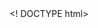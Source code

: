 <! DOCTYPE html>
<html lang="ru">
<head>
    <meta charset="UTF-8">
    <meta name="viewport"
    content="width=device-width, user-scalable=no, initial-scale=1.0, maximum-scale=1.0, minimum-scale=1.0">
    <meta http-equiv="X-UA-Compatible" content="ie=edge">
    <title>IT services</title>
    <style>
        * {
            margin: 0;
            padding: 0;
           box-sizing: border-box;
        }  
       
        body{
           font-family: 'Montserrat', sans-serif;
           font-weight: 200;
           color: var(--tg-text-color);
           background: var(--tg-theme-bg-color);
       }
    
        #main
       {
           width: 100%;
           padding: 20px;
           text-aligh: center;
       }
    
       h1 {
           margin-top: 50px;
           margin-bottom: 10px;
       }
    
       img {
           width: 400px;
           margin-top: 60px;
           margin-left: 50px;
           margin-right: 50 px;
           border radius: 20px;
           margin: 0 auto;
       }
    
        p {
            width: 350px;
            margin: 0 auto;
        }

        button {
            border: 0;
            border-radius: 5px;
            margin-top: 60px;
            margin-left: 100px;
            margin-right: 100px;
            height: 40px;
            width: 100px;
            font-size: 20px;
            font-weight: 500;
            cursor: pointer;
            text-aligh: center;
            transition: all 500ms ease;
            volor: var(--tg-theme-button-text-color);
            background: var(--tg-theme-button-text-color);
        }

        button:hover {
            background: var(--tg-theme-secondary-bg-color);
        }

        #form {
            display: none;
            text-aligh: center;
        }

        input {
            width: 90%;
            outline: none;
            margin: 10x 5%;
            padding: 15px 10px;
            font-size: 14px;
            border: 2px solid silver;
            border-radius: 5px;
        }

        input:focus {
            border-color: #db5d5d;
        }
    </style>   
</head>
<body>
    <div id="main">
        <h2>Интернет-магазин IT услуг</h2>
        <img src="https://img.freepik.com/free-psd/3d-nft-icon-developer-male-illustration_629802-6.jpg?size=338&ext=jpg&ga=GA1.1.1297763733.1728259200&semt=ais_hybrid">
        <button id="buy">Купить</button>
    </div>
    <form id="form">
        <input type="text" placeholder="Имя" id="user_name">
        <input type="text" placeholder="Gmail" id="user_gmail">
        <input type="text" placeholder="Телефон" id="user_phone">
        <button id="order">Оформить</button>
    </form>
    <script>src="https://telegram.org/js/telegram-web-app.js"</script>
</body>
</html>
